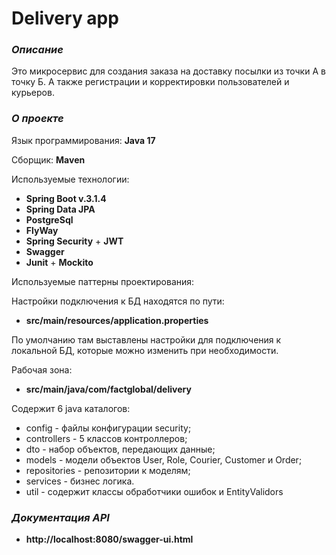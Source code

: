# **Delivery app**

### *Описание*
Это микросервис для создания заказа на доставку посылки из точки А в точку Б. А также регистрации и корректировки пользователей и курьеров.

### *О проекте*
Язык программирования: **Java 17**

Сборщик: **Maven**

Используемые технологии:
- **Spring Boot v.3.1.4**
- **Spring Data JPA**
- **PostgreSql**
- **FlyWay**
- **Spring Security** + **JWT**
- **Swagger**
- **Junit** + **Mockito**

Используемые паттерны проектирования:
  
Настройки подключения к БД находятся по пути: 
- **src/main/resources/application.properties**

По умолчанию там выставлены настройки для подключения к локальной БД, которые можно изменить при необходимости.

Рабочая зона:
- **src/main/java/com/factglobal/delivery**

Содержит 6 java каталогов:
- config - файлы конфигурации security;
- controllers - 5 классов контроллеров;
- dto - набор объектов, передающих данные;
- models - модели объектов User, Role, Courier, Customer и Order;
- repositories - репозитории к моделям;
- services - бизнес логика.
- util - содержит классы обработчики ошибок и EntityValidors

### *Документация API*
- **http://localhost:8080/swagger-ui.html**

